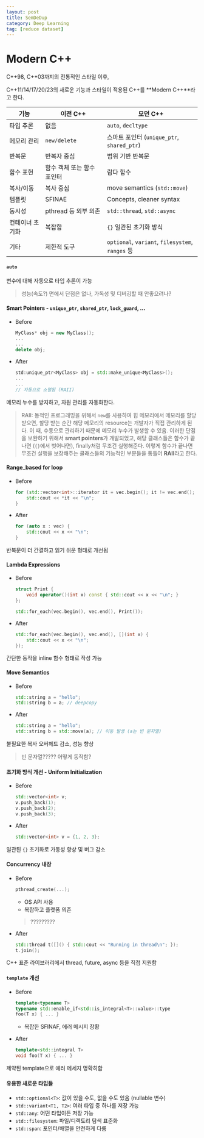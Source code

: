 ```yaml
---
layout: post
title: SemDeDup
category: Deep Learning
tag: [reduce dataset]
---
```


# Modern C++

C++98, C++03까지의 전통적인 스타일 이후,

C++11/14/17/20/23의 새로운 기능과 스타일이 적용된 C++를 **Modern C++**라고 한다.

| 기능       | 이전 C++          | 모던 C++                                          |
| -------- | --------------- | ----------------------------------------------- |
| 타입 추론    | 없음              | `auto`, `decltype`                              |
| 메모리 관리   | `new/delete`    | 스마트 포인터 (`unique_ptr`, `shared_ptr`)            |
| 반복문      | 반복자 중심          | 범위 기반 반복문                                       |
| 함수 표현    | 함수 객체 또는 함수 포인터 | 람다 함수                                           |
| 복사/이동    | 복사 중심           | move semantics (`std::move`)                    |
| 템플릿      | SFINAE          | Concepts, cleaner syntax                        |
| 동시성      | pthread 등 외부 의존 | `std::thread`, `std::async`                     |
| 컨테이너 초기화 | 복잡함             | `{}` 일관된 초기화 방식                                 |
| 기타       | 제한적 도구          | `optional`, `variant`, `filesystem`, `ranges` 등 |


#### `auto` 

변수에 대해 자동으로 타입 추론이 가능

> 성능(속도?) 면에서 단점은 없나, 가독성 및 디버깅할 때 안좋으려나?


#### Smart Pointers - `unique_ptr`, `shared_ptr`, `lock_guard`, ...

* Before
    ```cpp
    MyClass* obj = new MyClass();
    ...
    ...
    delete obj;
    ```

* After
    ```cpp
    std:unique_ptr<MyClass> obj = std::make_unique<MyClass>();
    ...
    ...
    // 자동으로 소멸됨 (RAII)
    ```

메모리 누수를 방지하고, 자원 관리를 자동화한다.


> RAII: 동적인 프로그래밍을 위해서 `new`를 사용하여 힙 메모리에서 메모리를 할당받으면, 할당 받는 순간 해당 메모리의 resource는 개발자가 직접 관리하게 된다. 이 때, 수동으로 관리하기 때문에 메모리 누수가 발생할 수 있음. 이러한 단점을 보완하기 위해서 **smart pointers**가 개발되었고, 해당 클래스들은 함수가 끝나면 (`{}`에서 벗어나면), finally처럼 무조건 실행해준다. 이렇게 함수가 끝나면 무조건 실행을 보장해주는 클래스들의 기능적인 부분들을 통틀어 **RAII**라고 한다. 


#### Range_based for loop

* Before
    ```cpp
    for (std::vector<int>::iterator it = vec.begin(); it != vec.end(); ++it) {
        std::cout << *it << "\n";
    }
    ```
* After
    ```cpp
    for (auto x : vec) {
        std::cout << x << "\n";
    }

반복문이 더 간결하고 읽기 쉬운 형태로 개선됨

#### Lambda Expressions

* Before
    ```cpp
    struct Print {
        void operator()(int x) const { std::cout << x << "\n"; }
    };

    std::for_each(vec.begin(), vec.end(), Print());
    ```

* After
    ```cpp
    std::for_each(vec.begin(), vec.end(), [](int x) {
        std::cout << x << "\n";
    });

간단한 동작을 inline 함수 형태로 작성 가능

#### Move Semantics

* Before
    ```cpp
    std::string a = "hello";
    std::string b = a; // deepcopy
    ```

* After
    ```cpp
    std::string a = "hello";
    std::string b = std::move(a); // 이동 발생 (a는 빈 문자열)
    ```

불필요한 복사 오버헤드 감소, 성능 향상

> 빈 문자열????? 어떻게 동작함?


#### 초기화 방식 개선 - Uniform Initialization

* Before
    ```cpp
    std::vector<int> v;
    v.push_back(1);
    v.push_back(2);
    v.push_back(3);
    ```

* After
    ```cpp
    std::vector<int> v = {1, 2, 3};
    ```

일관된 `{}` 초기화로 가동성 향상 및 버그 감소

#### Concurrency 내장

* Before 
    ```cpp
    pthread_create(...);
    ```

    * OS API 사용
    * 복잡하고 플랫폼 의존

    > ?????????

* After
    ```cpp
    std::thread t([]() { std::cout << "Running in thread\n"; });
    t.join();
    ```

C++ 표준 라이브러리에서 thread, future, async 등을 직접 지원함

#### `template` 개선 

* Before
    ```cpp 
    template<typename T>
    typename std::enable_if<std::is_integral<T>::value>::type
    foo(T x) { ... }
    ```
    
    * 복잡한 SFINAF, 에러 메시지 장황

* After
    ```cpp
    template<std::integral T>
    void foo(T x) { ... }
    ```

제약된 template으로 에러 메세지 명확히함


#### 유용한 새로운 타입들

* `std::optional<T>`: 값이 있을 수도, 없을 수도 있음 (nullable 변수)
* `std::variant<T1, T2>`: 여러 타입 중 하나를 저장 가능
* `std::any`: 어떤 타입이든 저장 가능
* `std::filesystem`: 파일/디렉토리 탐색 표준화
* `std::span`: 포인터/배열을 안전하게 다룸


